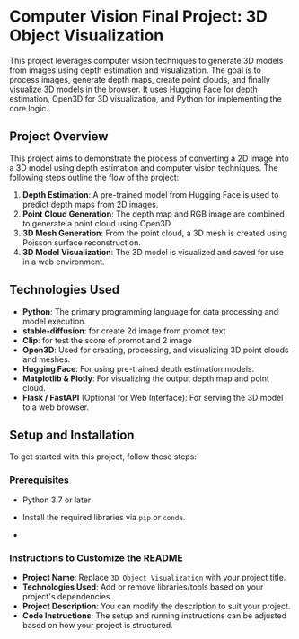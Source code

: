 # Computer Vision Final Project: 3D Object Visualization

This project leverages computer vision techniques to generate 3D models from images using depth estimation and visualization. The goal is to process images, generate depth maps, create point clouds, and finally visualize 3D models in the browser. It uses Hugging Face for depth estimation, Open3D for 3D visualization, and Python for implementing the core logic.

## Project Overview

This project aims to demonstrate the process of converting a 2D image into a 3D model using depth estimation and computer vision techniques. The following steps outline the flow of the project:

1. **Depth Estimation**: A pre-trained model from Hugging Face is used to predict depth maps from 2D images.
2. **Point Cloud Generation**: The depth map and RGB image are combined to generate a point cloud using Open3D.
3. **3D Mesh Generation**: From the point cloud, a 3D mesh is created using Poisson surface reconstruction.
4. **3D Model Visualization**: The 3D model is visualized and saved for use in a web environment.

## Technologies Used

- **Python**: The primary programming language for data processing and model execution.
- **stable-diffusion**: for create 2d image from promot text
- **Clip**: for test the score of promot and 2 image
- **Open3D**: Used for creating, processing, and visualizing 3D point clouds and meshes.
- **Hugging Face**: For using pre-trained depth estimation models.
- **Matplotlib & Plotly**: For visualizing the output depth map and point cloud.
- **Flask / FastAPI** (Optional for Web Interface): For serving the 3D model to a web browser.

## Setup and Installation

To get started with this project, follow these steps:

### Prerequisites

- Python 3.7 or later
- Install the required libraries via `pip` or `conda`.

- 
### Instructions to Customize the README

- **Project Name**: Replace `3D Object Visualization` with your project title.
- **Technologies Used**: Add or remove libraries/tools based on your project's dependencies.
- **Project Description**: You can modify the description to suit your project.
- **Code Instructions**: The setup and running instructions can be adjusted based on how your project is structured.





